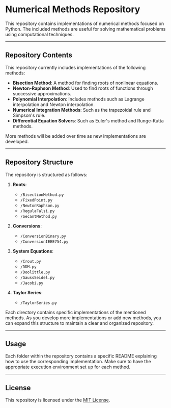# Numerical Methods Repository

This repository contains implementations of numerical methods focused on Python. The included methods are useful for solving mathematical problems using computational techniques.

---

## Repository Contents

This repository currently includes implementations of the following methods:

- **Bisection Method**: A method for finding roots of nonlinear equations.
- **Newton-Raphson Method**: Used to find roots of functions through successive approximations.
- **Polynomial Interpolation**: Includes methods such as Lagrange interpolation and Newton interpolation.
- **Numerical Integration Methods**: Such as the trapezoidal rule and Simpson's rule.
- **Differential Equation Solvers**: Such as Euler's method and Runge-Kutta methods.

More methods will be added over time as new implementations are developed.

---

## Repository Structure

The repository is structured as follows:

1. **Roots**:
   - `/BisectionMethod.py`
   - `/FixedPoint.py`
   - `/NewtonRaphson.py`
   - `/RegulaFalsi.py`
   - `/SecantMethod.py`

2. **Conversions**:
   - `/ConversionBinary.py`
   - `/ConversionIEEE754.py`

3. **System Equations**:
   - `/Crout.py`
   - `/DDM.py`
   - `/Doolittle.py`
   - `/GaussSeidel.py`
   - `/Jacobi.py`

4. **Taylor Series**:
   - `/TaylorSeries.py`

Each directory contains specific implementations of the mentioned methods. As you develop more implementations or add new methods, you can expand this structure to maintain a clear and organized repository.

---

## Usage

Each folder within the repository contains a specific README explaining how to use the corresponding implementation. Make sure to have the appropriate execution environment set up for each method.

---

## License

This repository is licensed under the [MIT License](LICENSE).

